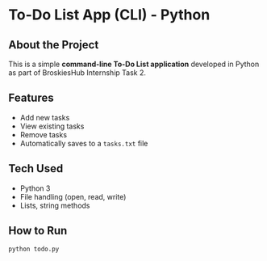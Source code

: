 #  To-Do List App (CLI) - Python

##  About the Project
This is a simple **command-line To-Do List application** developed in Python as part of BroskiesHub Internship Task 2.

##  Features
- Add new tasks
- View existing tasks
- Remove tasks
- Automatically saves to a `tasks.txt` file

##  Tech Used
- Python 3
- File handling (open, read, write)
- Lists, string methods

##  How to Run

```bash
python todo.py
